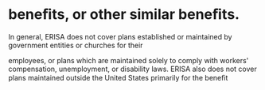 # beneﬁts, or other similar beneﬁts.

In general, ERISA does not cover plans established or maintained by government entities or churches for their

employees, or plans which are maintained solely to comply with workers' compensation, unemployment, or disability laws. ERISA also does not cover plans maintained outside the United States primarily for the beneﬁt
